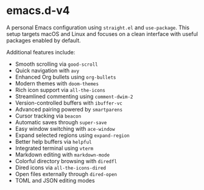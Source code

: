 # emacs.d-v4

A personal Emacs configuration using `straight.el` and `use-package`.
This setup targets macOS and Linux and focuses on a clean interface with useful
packages enabled by default.

Additional features include:

- Smooth scrolling via `good-scroll`
- Quick navigation with `avy`
- Enhanced Org bullets using `org-bullets`
- Modern themes with `doom-themes`
- Rich icon support via `all-the-icons`
- Streamlined commenting using `comment-dwim-2`
- Version-controlled buffers with `ibuffer-vc`
- Advanced pairing powered by `smartparens`
- Cursor tracking via `beacon`
- Automatic saves through `super-save`
- Easy window switching with `ace-window`
- Expand selected regions using `expand-region`
- Better help buffers via `helpful`
- Integrated terminal using `vterm`
- Markdown editing with `markdown-mode`
- Colorful directory browsing with `diredfl`
- Dired icons via `all-the-icons-dired`
- Open files externally through `dired-open`
- TOML and JSON editing modes

